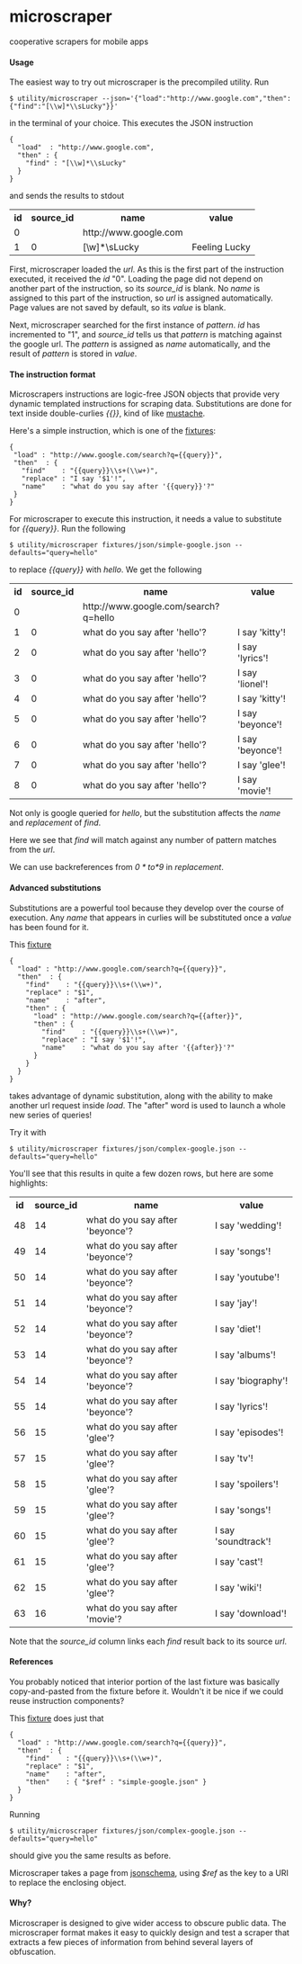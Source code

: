 # microscraper

cooperative scrapers for mobile apps

#### Usage ####

The easiest way to try out microscraper is the precompiled utility. Run

    $ utility/microscraper --json='{"load":"http://www.google.com","then":{"find":"[\\w]*\\sLucky"}}'

in the terminal of your choice.  This executes the JSON instruction

    {
      "load"  : "http://www.google.com",
      "then" : {
        "find" : "[\\w]*\\sLucky"
      }
    }

and sends the results to stdout

<table>
  <tr><th>id  <th>source_id <th>name                  <th>value
  <tr><td>0   <td>          <td>http://www.google.com <td>
  <tr><td>1   <td>0         <td>[\w]*\sLucky          <td>Feeling Lucky
</table>

First, microscraper loaded the *url*.  As this is the first part of the instruction executed, it received the *id* "0".  Loading
the page did not depend on another part of the instruction, so its *source_id* is blank.  No *name* is assigned to this part of
the instruction, so *url* is assigned automatically.  Page values are not saved by default, so its *value* is blank.

Next, microscraper searched for the first instance of *pattern*.  *id* has incremented to "1", and *source_id* tells us that 
*pattern* is matching against the google url.  The *pattern* is assigned as *name*  automatically, and the result of *pattern* 
is stored in *value*.

#### The instruction format ####

Microscrapers instructions are logic-free JSON objects that provide very dynamic templated instructions for scraping data.
Substitutions are done for text inside double-curlies *{{}}*, kind of like [mustache](http://mustache.github.com/).

Here's a simple instruction, which is one of the [fixtures](microscraper-client/blob/master/fixtures/json/simple-google.json):

    {
     "load" : "http://www.google.com/search?q={{query}}",
     "then"  : {
       "find"    : "{{query}}\\s+(\\w+)",
       "replace" : "I say '$1'!",
       "name"    : "what do you say after '{{query}}'?"
     }
    }

For microscraper to execute this instruction, it needs a value to substitute for *{{query}}*.  Run the following

    $ utility/microscraper fixtures/json/simple-google.json --defaults="query=hello"

to replace *{{query}}* with *hello*.  We get the following

<table>
  <tr><th>id<th>source_id<th>name<th>value</tr>
  <tr><td>0 <td>         <td>http://www.google.com/search?q=hello <td>       </tr>
  <tr><td>1 <td>0        <td>what do you say after 'hello'?          <td>I say 'kitty'!
  <tr><td>2 <td>0        <td>what do you say after 'hello'?          <td>I say 'lyrics'!
  <tr><td>3 <td>0        <td>what do you say after 'hello'?          <td>I say 'lionel'!
  <tr><td>4 <td>0        <td>what do you say after 'hello'?          <td>I say 'kitty'!
  <tr><td>5 <td>0        <td>what do you say after 'hello'?          <td>I say 'beyonce'!
  <tr><td>6 <td>0        <td>what do you say after 'hello'?          <td>I say 'beyonce'!
  <tr><td>7 <td>0        <td>what do you say after 'hello'?          <td>I say 'glee'!   
  <tr><td>8 <td>0        <td>what do you say after 'hello'?          <td>I say 'movie'!  
</table>

Not only is google queried for *hello*, but the substitution affects the *name* and *replacement* of *find*.

Here we see that *find* will match against any number of pattern matches from the *url*.

We can use backreferences from *$0* to *$9* in  *replacement*.

#### Advanced substitutions ####

Substitutions are a powerful tool because they develop over the course of execution.  Any *name* that appears in 
curlies will be substituted once a *value* has been found for it.

This [fixture](microscraper-client/blob/master/fixtures/json/complex-google.json)

    {
      "load" : "http://www.google.com/search?q={{query}}",
      "then"  : {
        "find"    : "{{query}}\\s+(\\w+)",
        "replace" : "$1",
        "name"    : "after",
        "then" : {
          "load" : "http://www.google.com/search?q={{after}}",
          "then" : {
            "find"    : "{{query}}\\s+(\\w+)",
            "replace" : "I say '$1'!",
            "name"    : "what do you say after '{{after}}'?"
          }
        }
      }
    }

takes advantage of dynamic substitution, along with the ability to make another url request inside *load*.  The
"after" word is used to launch a whole new series of queries!

Try it with

    $ utility/microscraper fixtures/json/complex-google.json --defaults="query=hello"

You'll see that this results in quite a few dozen rows, but here are some highlights:

<table>
  <tr><th>id     <th>source_id <th>name                       <th>value
  <tr><td>48     <td>14  <td>what do you say after 'beyonce'? <td>I say 'wedding'!
  <tr><td>49     <td>14  <td>what do you say after 'beyonce'? <td>I say 'songs'!
  <tr><td>50     <td>14  <td>what do you say after 'beyonce'? <td>I say 'youtube'!
  <tr><td>51     <td>14  <td>what do you say after 'beyonce'? <td>I say 'jay'!
  <tr><td>52     <td>14  <td>what do you say after 'beyonce'? <td>I say 'diet'!
  <tr><td>53     <td>14  <td>what do you say after 'beyonce'? <td>I say 'albums'!
  <tr><td>54     <td>14  <td>what do you say after 'beyonce'? <td>I say 'biography'!
  <tr><td>55     <td>14  <td>what do you say after 'beyonce'? <td>I say 'lyrics'!
  <tr><td>56     <td>15  <td>what do you say after 'glee'?    <td>I say 'episodes'!
  <tr><td>57     <td>15  <td>what do you say after 'glee'?    <td>I say 'tv'!
  <tr><td>58     <td>15  <td>what do you say after 'glee'?    <td>I say 'spoilers'!
  <tr><td>59     <td>15  <td>what do you say after 'glee'?    <td>I say 'songs'!
  <tr><td>60     <td>15  <td>what do you say after 'glee'?    <td>I say 'soundtrack'!
  <tr><td>61     <td>15  <td>what do you say after 'glee'?    <td>I say 'cast'!
  <tr><td>62     <td>15  <td>what do you say after 'glee'?    <td>I say 'wiki'!
  <tr><td>63     <td>16  <td>what do you say after 'movie'?   <td>I say 'download'!
</table>

Note that the *source_id* column links each *find* result back to its source *url*.

#### References ####

You probably noticed that interior portion of the last fixture was basically copy-and-pasted from the fixture
before it.  Wouldn't it be nice if we could reuse instruction components?

This [fixture](microscraper-client/blob/master/fixtures/json/reference-google.json) does just that

    {
      "load" : "http://www.google.com/search?q={{query}}",
      "then"  : {
        "find"    : "{{query}}\\s+(\\w+)",
        "replace" : "$1",
        "name"    : "after",
        "then"    : { "$ref" : "simple-google.json" }
      }
    }

Running

    $ utility/microscraper fixtures/json/complex-google.json --defaults="query=hello"

should give you the same results as before.

Microscraper takes a page from [jsonschema](http://json-schema.org/), using *$ref* as the key to a URI to
replace the enclosing object.

#### Why? ####

Microscraper is designed to give wider access to obscure public data.  The microscraper format makes it easy to quickly design and test a scraper that extracts a few pieces of information from behind several layers of obfuscation.
